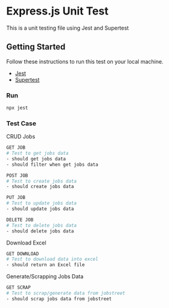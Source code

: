 # Express.js Unit Test

This is a unit testing file using Jest and Supertest

## Getting Started

Follow these instructions to run this test on your local machine.

- [Jest](https://jestjs.io/)
- [Supertest](https://github.com/visionmedia/supertest)

### Run

```bash
npx jest
```

### Test Case

CRUD Jobs

```bash
GET JOB
# Test to get jobs data
- should get jobs data
- should filter when get jobs data

POST JOB
# Test to create jobs data
- should create jobs data

PUT JOB
# Test to update jobs data
- should update jobs data

DELETE JOB
# Test to delete jobs data
- should delete jobs data

```

Download Excel

```bash
GET DOWNLOAD
# Test to download data into excel
- should return an Excel file
```

Generate/Scrapping Jobs Data

```bash
GET SCRAP
# Test to scrap/generate data from jobstreet
- should scrap jobs data from jobstreet
```

